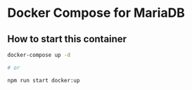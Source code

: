 # Docker Compose for MariaDB

## How to start this container

```bash
docker-compose up -d

# or

npm run start docker:up
```
